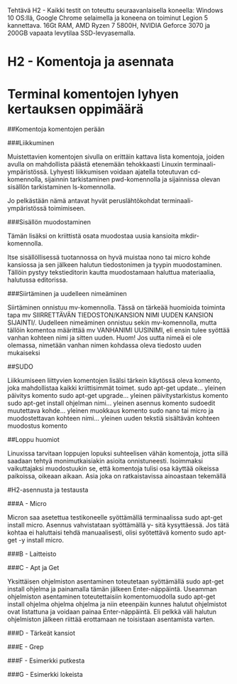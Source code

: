 Tehtävä H2 - Kaikki testit on toteuttu seuraavanlaisella koneella: Windows 10 OS:llä, Google Chrome selaimella ja koneena on toiminut Legion 5 kannettava. 16Gt RAM, AMD Ryzen 7 5800H, NVIDIA Geforce 3070 ja 200GB vapaata levytilaa SSD-levyasemalla.

# H2 - Komentoja ja asennata
# Terminal komentojen lyhyen kertauksen oppimäärä

##Komentoja komentojen perään

###Liikkuminen

Muistettavien komentojen sivulla on erittäin kattava lista komentoja, joiden avulla on mahdollista päästä etenemään tehokkaasti Linuxin terminaali-ympäristössä.
 Lyhyesti liikkumisen voidaan ajatella toteutuvan cd-komennolla, sijainnin tarkistaminen pwd-komennolla ja sijainnissa olevan sisällön tarkistaminen ls-komennolla.

Jo pelkästään nämä antavat hyvät peruslähtökohdat terminaali-ympäristössä toimimiseen.

###Sisällön muodostaminen

Tämän lisäksi on kriittistä osata muodostaa uusia kansioita mkdir-komennolla.

Itse sisällöllisessä tuotannossa on hyvä muistaa nono tai micro kohde kansiossa ja sen jälkeen halutun tiedostonimen ja tyypin muodostaminen. Tällöin pystyy tekstieditorin kautta muodostamaan haluttua materiaalia, halutussa editorissa. 

###Siirtäminen ja uudelleen nimeäminen

Siirtäminen onnistuu mv-komennolla. Tässä on tärkeää huomioida toiminta tapa mv SIIRRETTÄVÄN TIEDOSTON/KANSION NIMI UUDEN KANSION SIJAINTI/.
Uudelleen nimeäminen onnistuu sekin mv-komennolla, mutta tällöin komentoa määrittää mv VANHANIMI UUSINIMI, eli ensin tulee syöttää vanhan kohteen nimi ja sitten uuden. 
Huom! Jos uutta nimeä ei ole olemassa, nimetään vanhan nimen kohdassa oleva tiedosto uuden mukaiseksi

##SUDO

Liikkumiseen liittyvien komentojen lisälsi tärkein käytössä oleva komento, joka mahdollistaa kaikki kriittisimmät toimet.
sudo apt-get update... yleinen päivitys komento
sudo apt-get upgrade... yleinen päivitystarkistus komento
sudo apt-get install ohjelman nimi... yleinen asennus komento
sudoedit muutettava kohde... yleinen muokkaus komento
sudo nano tai micro ja muodostettavan kohteen nimi... yleinen uuden tekstiä sisältävän kohteen muodostus komento

##Loppu huomiot

Linuxissa tarvitaan loppujen lopuksi suhteelisen vähän komentoja, jotta sillä saadaan tehtyä monimutkaisiakin asioita onnistuneesti. 
Isoimmaksi vaikuttajaksi muodostuukin se, että komentoja tulisi osa käyttää oikeissa paikoissa, oikeaan aikaan. Asia joka on ratkaistavissa ainoastaan tekemällä

#H2-asennusta ja testausta

###A - Micro

Micron saa asetettua testikoneelle syöttämällä terminaalissa sudo apt-get install micro.
Asennus vahvistataan syöttämällä y- sitä kysyttäessä. Jos tätä kohtaa ei haluttaisi tehdä manuaalisesti, olisi syötettävä komento sudo apt-get -y install micro.

###B - Laitteisto



###C - Apt ja Get

Yksittäisen ohjelmiston asentaminen toteutetaan syöttämällä sudo apt-get install ohjelma ja painamalla tämän jälkeen Enter-näppäintä.
Useamman ohjelmiston asentaminen toteutettaisiin komentomuodolla sudo apt-get install ohjelma ohjelma ohjelma ja niin eteenpäin kunnes halutut ohjelmistot ovat listattuna ja voidaan painaa Enter-näppäintä. 
Eli pelkkä väli halutun ohjelmiston jälkeen riittää erottamaan ne toisistaan asentamista varten.

###D - Tärkeät kansiot

###E - Grep

###F - Esimerkki putkesta

###G - Esimerkki lokeista
